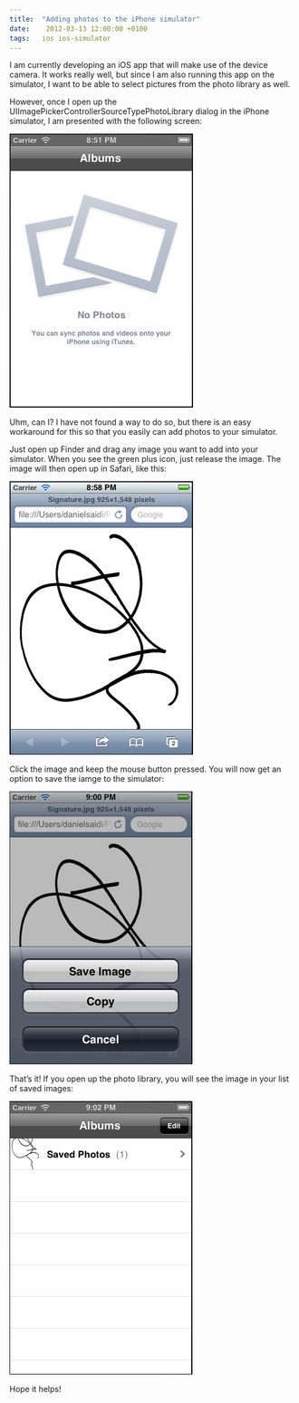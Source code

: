 ```yaml
---
title:  "Adding photos to the iPhone simulator"
date:    2012-03-13 12:00:00 +0100
tags: 	ios ios-simulator
---
```



I am currently developing an iOS app that will make use of the device camera. It
works really well, but since I am also running this app on the simulator, I want
to be able to select pictures from the photo library as well.

However, once I open up the UIImagePickerControllerSourceTypePhotoLibrary dialog
in the iPhone simulator, I am presented with the following screen:

![No Photos iPhone screen](/assets/img/blog/2012-03-13-1.png "No Photos – You can sync photos and videos onto your iPhone using iTunes.") 

Uhm, can I? I have not found a way to do so, but there is an easy workaround for
this so that you easily can add photos to your simulator.

Just open up Finder and drag any image you want to add into your simulator. When
you see the green plus icon, just release the image. The image will then open up
in Safari, like this:

![Safari browser screenshot](/assets/img/blog/2012-03-13-2.png "The Safari browser shows the image that was dragged to the simulator.")

Click the image and keep the mouse button pressed. You will now get an option to
save the iamge to the simulator:

![Save option](/assets/img/blog/2012-03-13-3.png "Press and hold the left mouse button to open the save and copy action sheet")

That’s it! If you open up the photo library, you will see the image in your list
of saved images:

![Photo library](/assets/img/blog/2012-03-13-4.png "The photo is added to the photo library")

Hope it helps!